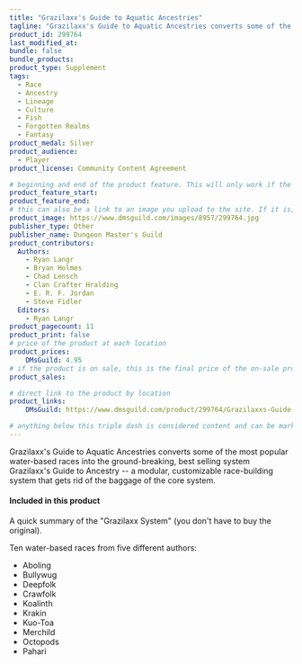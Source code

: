 ```yaml
---
title: "Grazilaxx's Guide to Aquatic Ancestries"
tagline: "Grazilaxx's Guide to Aquatic Ancestries converts some of the most popular water-based races into the ground-breaking, best selling system Grazilaxx's Guide to Ancestry."
product_id: 299764
last_modified_at:
bundle: false
bundle_products:
product_type: Supplement
tags:
  - Race
  - Ancestry
  - Lineage
  - Culture
  - Fish
  - Forgotten Realms
  - Fantasy
product_medal: Silver
product_audience:
  - Player
product_license: Community Content Agreement

# beginning and end of the product feature. This will only work if the site is updated within several weeks of when the feature is supposed to happen. Making a new post counts as updating.
product_feature_start: 
product_feature_end: 
# this can also be a link to an image you upload to the site. If it is, it must start with a "/" or be a full link
product_image: https://www.dmsguild.com/images/8957/299764.jpg
publisher_type: Other
publisher_name: Dungeon Master's Guild
product_contributors:
  Authors:
    - Ryan Langr
    - Bryan Holmes
    - Chad Lensch
    - Clan Crafter Hralding
    - E. R. F. Jordan
    - Steve Fidler
  Editors:
    - Ryan Langr
product_pagecount: 11
product_print: false
# price of the product at each location
product_prices:
    DMsGuild: 4.95
# if the product is on sale, this is the final price of the on-sale product for each location that it is on sale. The sales % will be calculated and displayed based on the difference between product_prices and product_sales
product_sales:

# direct link to the product by location
product_links:
    DMsGuild: https://www.dmsguild.com/product/299764/Grazilaxxs-Guide-to-Aquatic-Ancestries?affiliate_id=1713687&src=VDPWebsite

# anything below this triple dash is considered content and can be markup or html. It should be fully HTML compatible as long as your tags are formatted correctly.
---
```

Grazilaxx's Guide to Aquatic Ancestries converts some of the most popular water-based races into the ground-breaking, best selling system Grazilaxx's Guide to Ancestry -- a modular, customizable race-building system that gets rid of the baggage of the core system.

#### Included in this product

A quick summary of the "Grazilaxx System" (you don't have to buy the original).

Ten water-based races from five different authors:

- Aboling
- Bullywug
- Deepfolk
- Crawfolk
- Koalinth
- Krakin
- Kuo-Toa
- Merchild
- Octopods
- Pahari